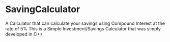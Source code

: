 # SavingCalculator
A Calculator that can calculate your savings using Compound Interest at the rate of 5%
This is a Simple Investment/Savings Calculator that was simply developed in C++
